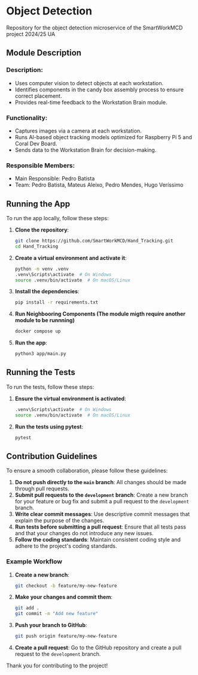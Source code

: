 # Object Detection
Repository for the object detection microservice of the SmartWorkMCD project 2024/25 UA

## Module Description

### Description:
- Uses computer vision to detect objects at each workstation.
- Identifies components in the candy box assembly process to ensure correct
placement.
- Provides real-time feedback to the Workstation Brain module.

### Functionality:
- Captures images via a camera at each workstation.
- Runs AI-based object tracking models optimized for Raspberry Pi 5 and Coral Dev
Board.
- Sends data to the Workstation Brain for decision-making.

### Responsible Members:
- Main Responsible: Pedro Batista
- Team: Pedro Batista, Mateus Aleixo, Pedro Mendes, Hugo Veríssimo

## Running the App

To run the app locally, follow these steps:

1. **Clone the repository**:
    ```sh
    git clone https://github.com/SmartWorkMCD/Hand_Tracking.git
    cd Hand_Tracking
    ```

2. **Create a virtual environment and activate it**:
    ```sh
    python -m venv .venv
    .venv\Scripts\activate  # On Windows
    source .venv/bin/activate  # On macOS/Linux
    ```

3. **Install the dependencies**:
    ```sh
    pip install -r requirements.txt
    ```

4. **Run Neighbooring Components (The module migth require another module to be runnning)**
    ```sh
    docker compose up
    ```

5. **Run the app**:
    ```sh
    python3 app/main.py
    ```

## Running the Tests

To run the tests, follow these steps:

1. **Ensure the virtual environment is activated**:
    ```sh
    .venv\Scripts\activate  # On Windows
    source .venv/bin/activate  # On macOS/Linux
    ```

2. **Run the tests using pytest**:
    ```sh
    pytest
    ```

## Contribution Guidelines

To ensure a smooth collaboration, please follow these guidelines:

1. **Do not push directly to the `main` branch**: All changes should be made through pull requests.
2. **Submit pull requests to the `development` branch**: Create a new branch for your feature or bug fix and submit a pull request to the `development` branch.
3. **Write clear commit messages**: Use descriptive commit messages that explain the purpose of the changes.
4. **Run tests before submitting a pull request**: Ensure that all tests pass and that your changes do not introduce any new issues.
5. **Follow the coding standards**: Maintain consistent coding style and adhere to the project's coding standards.

### Example Workflow

1. **Create a new branch**:
    ```sh
    git checkout -b feature/my-new-feature
    ```

2. **Make your changes and commit them**:
    ```sh
    git add .
    git commit -m "Add new feature"
    ```

3. **Push your branch to GitHub**:
    ```sh
    git push origin feature/my-new-feature
    ```

4. **Create a pull request**: Go to the GitHub repository and create a pull request to the `development` branch.

Thank you for contributing to the project!